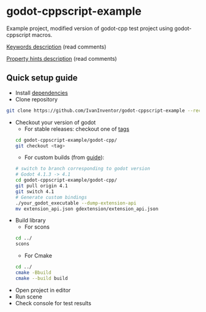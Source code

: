 # godot-cppscript-example

Example project, modified version of godot-cpp test project using godot-cppscript macros.

[Keywords description](https://github.com/IvanInventor/godot-cppscript-example/blob/master/src/example.hpp) (read comments)

[Property hints description](https://github.com/IvanInventor/godot-cppscript-example/blob/master/src/example_properties.hpp) (read comments)

## Quick setup guide
- Install [dependencies](https://github.com/IvanInventor/godot-cpp-script#dependencies)
- Clone repository
```bash
git clone https://github.com/IvanInventor/godot-cppscript-example --recurse-submodules
```
- Checkout your version of godot
    - For stable releases: checkout one of [tags](https://github.com/godotengine/godot-cpp/tags)
    ```bash
    cd godot-cppscript-example/godot-cpp/
    git checkout <tag>
    ```
    - For custom builds (from [guide](https://docs.godotengine.org/en/stable/tutorials/scripting/gdextension/gdextension_cpp_example.html#building-the-c-bindings)):
    ```bash
    # switch to branch corresponding to godot version
    # Godot 4.1.3 -> 4.1
    cd godot-cppscript-example/godot-cpp/
    git pull origin 4.1
    git switch 4.1
    # Generate custom bindings
    ./your_godot_executable --dump-extension-api
    mv extension_api.json gdextension/extension_api.json
    ```
- Build library
  - For scons
  ```bash
  cd ../
  scons
  ```
    - For Cmake
  ```bash
  cd ../
  cmake -Bbuild
  cmake --build build
  ```
- Open project in editor
- Run scene
- Check console for test results
